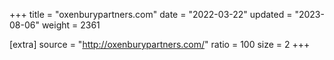 +++
title = "oxenburypartners.com"
date = "2022-03-22"
updated = "2023-08-06"
weight = 2361

[extra]
source = "http://oxenburypartners.com/"
ratio = 100
size = 2
+++
